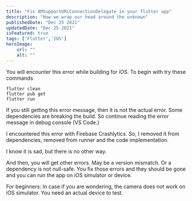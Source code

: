 ```yaml
---
title: "Fix AMSupportURLConnectionDelegate in your flutter app"
description: "How we wrap our head around the unknown"
publishedDate: "Dec 25 2021"
updatedDate: "Dec 25 2021"
isFeatured: true
tags: ['Flutter','IOS']
heroImage:
    url: ""
    alt: ""
---
```

You will encounter this error while building for iOS. To begin with try these commands
``````
flutter clean
flutter pub get
flutter run
``````
If you still getting this error message, then it is not the actual error. Some dependencies are breaking the build. So continue reading the error message in debug console (VS Code.)

I encountered this error with Firebase Crashlytics. So, I removed it from dependencies, removed from runner and the code implementation.

I know it is sad, but there is no other way.

And then, you will get other errors. May be a version mismatch. Or a dependency is not null-safe. You fix those errors and they should be gone and you can run the app on iOS simulator or device.

For beginners: In case if you are wondering, the camera does not work on iOS simulator. You need an actual device to test.

